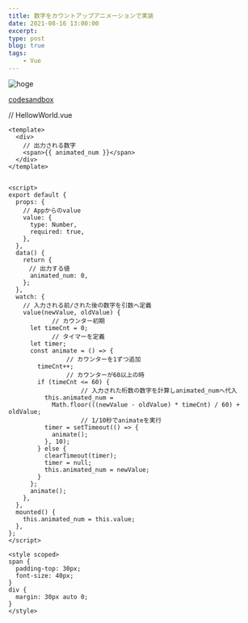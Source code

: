 ```yaml
---
title: 数字をカウントアップアニメーションで実装
date: 2021-08-16 13:00:00
excerpt:
type: post
blog: true
tags:
    - Vue
---
```


![hoge](https://pedantic-goldberg-e70663.netlify.app/image/08182332.gif)  

[codesandbox](https://codesandbox.io/s/morning-browser-v6jx0?file=/src/components/HelloWorld.vue)

// HellowWorld.vue

```
<template>
  <div>
    // 出力される数字
    <span>{{ animated_num }}</span>
  </div>
</template>


<script>
export default {
  props: {
    // Appからのvalue
    value: {
      type: Number,
      required: true,
    },
  },
  data() {
    return {
    　// 出力する値
      animated_num: 0,
    };
  },
  watch: {
    // 入力される前/された後の数字を引数へ定義
    value(newValue, oldValue) {
			// カウンター初期
      let timeCnt = 0;
			// タイマーを定義
      let timer;
      const animate = () => {
				// カウンターを1ずつ追加
        timeCnt++;
				// カウンターが60以上の時
        if (timeCnt <= 60) {
					// 入力された桁数の数字を計算しanimated_numへ代入
          this.animated_num =
            Math.floor(((newValue - oldValue) * timeCnt) / 60) + oldValue;
					// 1/10秒でanimateを実行
          timer = setTimeout(() => {
            animate();
          }, 10);
        } else {
          clearTimeout(timer);
          timer = null;
          this.animated_num = newValue;
        }
      };
      animate();
    },
  },
  mounted() {
    this.animated_num = this.value;
  },
};
</script>

<style scoped>
span {
  padding-top: 30px;
  font-size: 40px;
}
div {
  margin: 30px auto 0;
}
</style>
```
